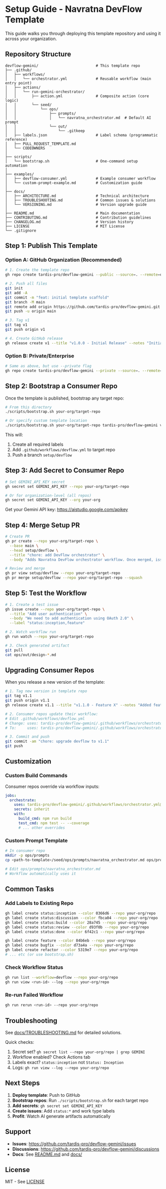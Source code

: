 # Setup Guide - Navratna DevFlow Template

This guide walks you through deploying this template repository and using it across your organization.

## Repository Structure

```
devflow-gemini/                          # This template repo
├── .github/
│   ├── workflows/
│   │   └── orchestrator.yml             # Reusable workflow (main entry point)
│   ├── actions/
│   │   └── run-gemini-orchestrator/
│   │       ├── action.yml               # Composite action (core logic)
│   │       └── seed/
│   │           └── ops/
│   │               ├── prompts/
│   │               │   └── navratna_orchestrator.md  # Default AI prompt
│   │               └── out/
│   │                   └── .gitkeep
│   ├── labels.json                      # Label schema (programmatic reference)
│   ├── PULL_REQUEST_TEMPLATE.md
│   └── CODEOWNERS
│
├── scripts/
│   └── bootstrap.sh                     # One-command setup automation
│
├── examples/
│   ├── devflow-consumer.yml             # Example consumer workflow
│   └── custom-prompt-example.md         # Customization guide
│
├── docs/
│   ├── ARCHITECTURE.md                  # Technical architecture
│   ├── TROUBLESHOOTING.md               # Common issues & solutions
│   └── VERSIONING.md                    # Version upgrade guide
│
├── README.md                            # Main documentation
├── CONTRIBUTING.md                      # Contribution guidelines
├── CHANGELOG.md                         # Version history
├── LICENSE                              # MIT License
└── .gitignore
```

## Step 1: Publish This Template

### Option A: GitHub Organization (Recommended)

```bash
# 1. Create the template repo
gh repo create tardis-pro/devflow-gemini --public --source=. --remote=origin

# 2. Push all files
git init
git add -A
git commit -m "feat: initial template scaffold"
git branch -M main
git remote add origin https://github.com/tardis-pro/devflow-gemini.git
git push -u origin main

# 3. Tag v1
git tag v1
git push origin v1

# 4. Create GitHub release
gh release create v1 --title "v1.0.0 - Initial Release" --notes "Initial stable release of Navratna DevFlow orchestrator template."
```

### Option B: Private/Enterprise

```bash
# Same as above, but use --private flag
gh repo create tardis-pro/devflow-gemini --private --source=. --remote=origin
```

## Step 2: Bootstrap a Consumer Repo

Once the template is published, bootstrap any target repo:

```bash
# From this directory
./scripts/bootstrap.sh your-org/target-repo

# Or specify custom template location
./scripts/bootstrap.sh your-org/target-repo tardis-pro/devflow-gemini v1
```

This will:
1. Create all required labels
2. Add `.github/workflows/devflow.yml` to target repo
3. Push a branch `setup/devflow`

## Step 3: Add Secret to Consumer Repo

```bash
# Set GEMINI_API_KEY secret
gh secret set GEMINI_API_KEY --repo your-org/target-repo

# Or for organization-level (all repos)
gh secret set GEMINI_API_KEY --org your-org
```

Get your Gemini API key: https://aistudio.google.com/apikey

## Step 4: Merge Setup PR

```bash
# Create PR
gh pr create --repo your-org/target-repo \
  --base main \
  --head setup/devflow \
  --title "chore: add DevFlow orchestrator" \
  --body "Adds Navratna DevFlow orchestrator workflow. Once merged, issues labeled with \`status:*\` will trigger AI-powered artifact generation."

# Review and merge
gh pr view setup/devflow --repo your-org/target-repo
gh pr merge setup/devflow --repo your-org/target-repo --squash
```

## Step 5: Test the Workflow

```bash
# 1. Create a test issue
gh issue create --repo your-org/target-repo \
  --title "Add user authentication" \
  --body "We need to add authentication using OAuth 2.0" \
  --label "status:inception,feature"

# 2. Watch workflow run
gh run watch --repo your-org/target-repo

# 3. Check generated artifact
git pull
cat ops/out/design-*.md
```

## Upgrading Consumer Repos

When you release a new version of the template:

```bash
# 1. Tag new version in template repo
git tag v1.1
git push origin v1.1
gh release create v1.1 --title "v1.1.0 - Feature X" --notes "Added feature X..."

# 2. Consumer repos update their workflow:
# Edit .github/workflows/devflow.yml
# Change: uses: tardis-pro/devflow-gemini/.github/workflows/orchestrator.yml@v1
# To:     uses: tardis-pro/devflow-gemini/.github/workflows/orchestrator.yml@v1.1

# 3. Commit and push
git commit -am "chore: upgrade devflow to v1.1"
git push
```

## Customization

### Custom Build Commands

Consumer repos override via workflow inputs:

```yaml
jobs:
  orchestrate:
    uses: tardis-pro/devflow-gemini/.github/workflows/orchestrator.yml@v1
    secrets: inherit
    with:
      build_cmd: npm run build
      test_cmd: npm test -- --coverage
      # ... other overrides
```

### Custom Prompt Template

```bash
# In consumer repo
mkdir -p ops/prompts
cp <path-to-template>/seed/ops/prompts/navratna_orchestrator.md ops/prompts/

# Edit ops/prompts/navratna_orchestrator.md
# Workflow automatically uses it
```

## Common Tasks

### Add Labels to Existing Repo

```bash
gh label create status:inception --color 0366d6 --repo your-org/repo
gh label create status:discussion --color fbca04 --repo your-org/repo
gh label create status:build --color 28a745 --repo your-org/repo
gh label create status:review --color d93f0b --repo your-org/repo
gh label create status:done --color 6f42c1 --repo your-org/repo

gh label create feature --color 84b6eb --repo your-org/repo
gh label create bugfix --color d73a4a --repo your-org/repo
gh label create refactor --color 5319e7 --repo your-org/repo
# ... etc (or use bootstrap.sh)
```

### Check Workflow Status

```bash
gh run list --workflow=devflow --repo your-org/repo
gh run view <run-id> --log --repo your-org/repo
```

### Re-run Failed Workflow

```bash
gh run rerun <run-id> --repo your-org/repo
```

## Troubleshooting

See [docs/TROUBLESHOOTING.md](docs/TROUBLESHOOTING.md) for detailed solutions.

Quick checks:
1. Secret set? `gh secret list --repo your-org/repo | grep GEMINI`
2. Workflow enabled? Check Actions tab
3. Labels exact? `status:inception` not `Status: Inception`
4. Logs: `gh run view --log --repo your-org/repo`

## Next Steps

1. **Deploy template**: Push to GitHub
2. **Bootstrap repos**: Run `./scripts/bootstrap.sh` for each target repo
3. **Add secrets**: `gh secret set GEMINI_API_KEY`
4. **Create issues**: Add `status:*` and work type labels
5. **Profit**: Watch AI generate artifacts automatically

## Support

- **Issues**: https://github.com/tardis-pro/devflow-gemini/issues
- **Discussions**: https://github.com/tardis-pro/devflow-gemini/discussions
- **Docs**: See [README.md](README.md) and [docs/](docs/)

## License

MIT - See [LICENSE](LICENSE)
